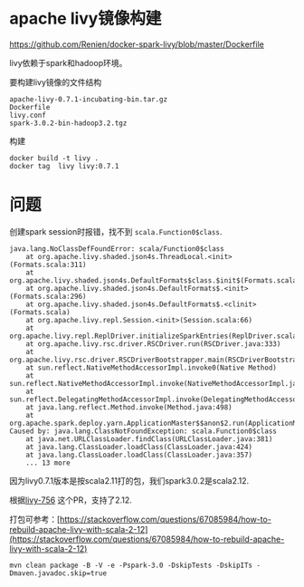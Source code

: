 
# apache livy镜像构建

https://github.com/Renien/docker-spark-livy/blob/master/Dockerfile

livy依赖于spark和hadoop环境。

要构建livy镜像的文件结构
```shell
apache-livy-0.7.1-incubating-bin.tar.gz
Dockerfile
livy.conf
spark-3.0.2-bin-hadoop3.2.tgz
```
构建
```shell
docker build -t livy .
docker tag  livy livy:0.7.1
```


# 问题

创建spark session时报错，找不到 `scala.Function0$class`.
```shell
java.lang.NoClassDefFoundError: scala/Function0$class
    at org.apache.livy.shaded.json4s.ThreadLocal.<init>(Formats.scala:311)
    at org.apache.livy.shaded.json4s.DefaultFormats$class.$init$(Formats.scala:318)
    at org.apache.livy.shaded.json4s.DefaultFormats$.<init>(Formats.scala:296)
    at org.apache.livy.shaded.json4s.DefaultFormats$.<clinit>(Formats.scala)
    at org.apache.livy.repl.Session.<init>(Session.scala:66)
    at org.apache.livy.repl.ReplDriver.initializeSparkEntries(ReplDriver.scala:41)
    at org.apache.livy.rsc.driver.RSCDriver.run(RSCDriver.java:333)
    at org.apache.livy.rsc.driver.RSCDriverBootstrapper.main(RSCDriverBootstrapper.java:93)
    at sun.reflect.NativeMethodAccessorImpl.invoke0(Native Method)
    at sun.reflect.NativeMethodAccessorImpl.invoke(NativeMethodAccessorImpl.java:62)
    at sun.reflect.DelegatingMethodAccessorImpl.invoke(DelegatingMethodAccessorImpl.java:43)
    at java.lang.reflect.Method.invoke(Method.java:498)
    at org.apache.spark.deploy.yarn.ApplicationMaster$$anon$2.run(ApplicationMaster.scala:684)
Caused by: java.lang.ClassNotFoundException: scala.Function0$class
    at java.net.URLClassLoader.findClass(URLClassLoader.java:381)
    at java.lang.ClassLoader.loadClass(ClassLoader.java:424)
    at java.lang.ClassLoader.loadClass(ClassLoader.java:357)
    ... 13 more
```

因为livy0.7.1版本是按scala2.11打的包，我们spark3.0.2是scala2.12.

根据[livy-756](https://github.com/apache/incubator-livy/pull/300) 这个PR，支持了2.12.

打包可参考：[https://stackoverflow.com/questions/67085984/how-to-rebuild-apache-livy-with-scala-2-12](https://stackoverflow.com/questions/67085984/how-to-rebuild-apache-livy-with-scala-2-12)

```shell
mvn clean package -B -V -e -Pspark-3.0 -DskipTests -DskipITs -Dmaven.javadoc.skip=true
```

